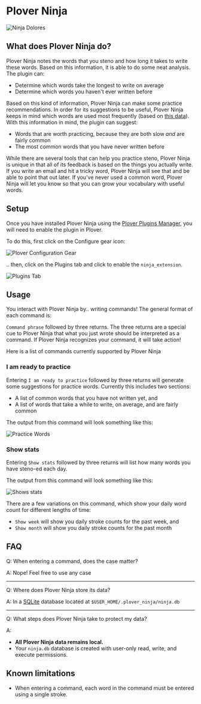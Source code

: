 # Plover Ninja

![Ninja Dolores](https://github.com/jladdjr/plover-ninja/raw/main/images/dolores-ninja.png "Dolores Ninja")

## What does Plover Ninja do?

Plover Ninja notes the words that you steno and how long it takes to write these words. Based on this information, it is able to do some neat analysis. The plugin can:

* Determine which words take the longest to write on average
* Determine which words you haven't ever written before

Based on this kind of information, Plover Ninja can make some practice recommendations. In order for its suggestions to be useful, Plover Ninja keeps in mind which words are used most frequently (based on [this data](https://github.com/IlyaSemenov/wikipedia-word-frequency)). With this information in mind, the plugin can suggest:

* Words that are worth practicing, because they are both slow *and* are fairly common
* The most common words that you have never written before

While there are several tools that can help you practice steno, Plover Ninja is unique in that all of its feedback is based on the things you actually write. If you write an email and hit a tricky word, Plover Ninja will see that and be able to point that out later. If you've never used a common word, Plover Ninja will let you know so that you can grow your vocabulary with useful words.

## Setup

Once you have installed Plover Ninja using the [Plover Plugins Manager](https://github.com/openstenoproject/plover/wiki/Plugins), you will need to enable the plugin in Plover.

To do this, first click on the Configure gear icon:

![Plover Configuration Gear](https://github.com/jladdjr/plover-ninja/raw/main/images/plover_configure_gear.png "Configuration Gear")

.. then, click on the Plugins tab and click to enable the `ninja_extension`.

![Plugins Tab](https://github.com/jladdjr/plover-ninja/raw/main/images/plover_enable_plugin.png "Plugins Tab")

## Usage

You interact with Plover Ninja by.. writing commands! The general format of each command is:

`Command phrase` followed by three returns. The three returns are a special cue to Plover Ninja that what you just wrote should be interpreted as a command. If Plover Ninja recognizes your command, it will take action!

Here is a list of commands currently supported by Plover Ninja

### I am ready to practice

Entering `I am ready to practice` followed by three returns will generate some suggestions for practice words. Currently this includes two sections:

* A list of common words that you have not written yet, and
* A list of words that take a while to write, on average, and are fairly common

The output from this command will look something like this:

![Practice Words](https://github.com/jladdjr/plover-ninja/raw/main/images/practice_words.png "Practice Words")

### Show stats

Entering `Show stats` followed by three returns will list how many words you have steno-ed each day.

The output from this command will look something like this:

![Shows stats](https://github.com/jladdjr/plover-ninja/raw/main/images/show_stats.png "Show stats")

There are a few variations on this command, which show your daily word count for different lengths of time:

* `Show week` will show you daily stroke counts for the past week, and
* `Show month` will show you daily stroke counts for the past month

## FAQ

Q: When entering a command, does the case matter?

A: Nope! Feel free to use any case

---

Q: Where does Plover Ninja store its data?

A: In a [SQLite](https://www.sqlite.org/index.html) database located at `$USER_HOME/.plover_ninja/ninja.db`

---

Q: What steps does Plover Ninja take to protect my data?

A:

* **All Plover Ninja data remains local.**
* Your `ninja.db` database is created with user-only read, write, and execute permissions.

## Known limitations

* When entering a command, each word in the command must be entered using a single stroke.

